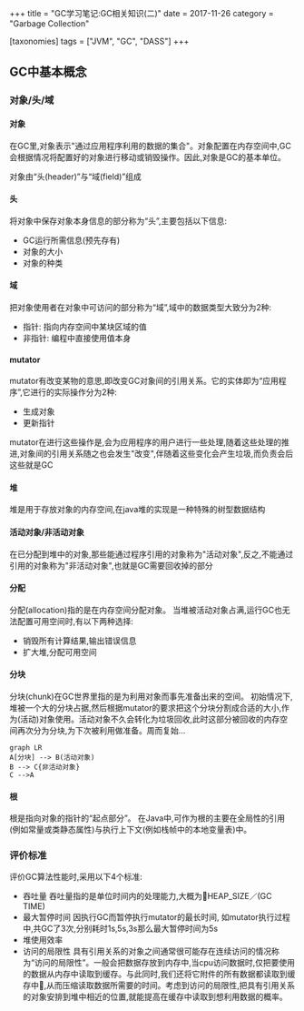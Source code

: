 +++
title = "GC学习笔记:GC相关知识(二)"
date = 2017-11-26
category = "Garbage Collection"

[taxonomies]
tags = ["JVM", "GC", "DASS"]
+++

## GC中基本概念

### 对象/头/域

#### 对象

在GC里,对象表示"通过应用程序利用的数据的集合"。对象配置在内存空间中,GC会根据情况将配置好的对象进行移动或销毁操作。因此,对象是GC的基本单位。

对象由“头(header)”与“域(field)”组成

#### 头

将对象中保存对象本身信息的部分称为“头”,主要包括以下信息:

- GC运行所需信息(预先存有)
- 对象的大小
- 对象的种类

#### 域

把对象使用者在对象中可访问的部分称为“域”,域中的数据类型大致分为2种:

- 指针: 指向内存空间中某块区域的值
- 非指针: 编程中直接使用值本身

#### mutator

mutator有改变某物的意思,即改变GC对象间的引用关系。它的实体即为“应用程序”,它进行的实际操作分为2种:

- 生成对象
- 更新指针

mutator在进行这些操作是,会为应用程序的用户进行一些处理,随着这些处理的推进,对象间的引用关系随之也会发生"改变",伴随着这些变化会产生垃圾,而负责会后这些就是GC

#### 堆

堆是用于存放对象的内存空间,在java堆的实现是一种特殊的树型数据结构

#### 活动对象/非活动对象

在已分配到堆中的对象,那些能通过程序引用的对象称为"活动对象",反之,不能通过引用的对象称为"非活动对象",也就是GC需要回收掉的部分

#### 分配

分配(allocation)指的是在内存空间分配对象。
当堆被活动对象占满,运行GC也无法配置可用空间时,有以下两种选择:

- 销毁所有计算结果,输出错误信息
- 扩大堆,分配可用空间

#### 分块

分块(chunk)在GC世界里指的是为利用对象而事先准备出来的空间。
初始情况下,堆被一个大的分块占据,然后根据mutator的要求把这个分块分割成合适的大小,作为(活动)对象使用。活动对象不久会转化为垃圾回收,此时这部分被回收的内存空间再次分为分块,为下次被利用做准备。周而复始...

```mermaid
graph LR
A[分块] --> B(活动对象)
B --> C{非活动对象}
C -->A
```

#### 根

根是指向对象的指针的“起点部分”。 在Java中,可作为根的主要在全局性的引用(例如常量或类静态属性)与执行上下文(例如栈帧中的本地变量表)中。

### 评价标准

评价GC算法性能时,采用以下4个标准:
- 吞吐量
  吞吐量指的是单位时间内的处理能力,大概为HEAP_SIZE／(GC TIME)
- 最大暂停时间
  因执行GC而暂停执行mutator的最长时间, 如mutator执行过程中,共GC了3次,分别耗时1s,5s,3s那么最大暂停时间为5s
- 堆使用效率
- 访问的局限性
  具有引用关系的对象之间通常很可能存在连续访问的情况称为“访问的局限性”。一般会把数据存放到内存中,当cpu访问数据时,仅把要使用的数据从内存中读取到缓存。与此同时,我们还将它附件的所有数据都读取到缓存中,从而压缩读取数据所需要的时间。考虑到访问的局限性,把具有引用关系的对象安排到堆中相近的位置,就能提高在缓存中读取到想利用数据的概率。
